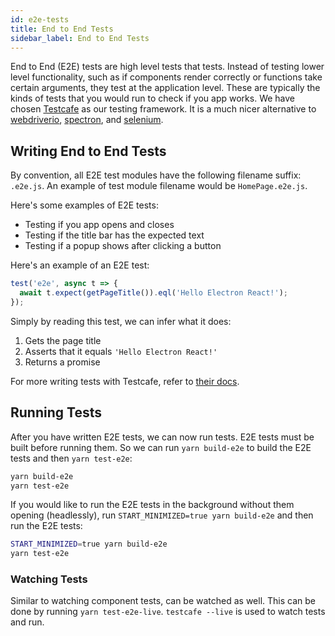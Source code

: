 ```yaml
---
id: e2e-tests
title: End to End Tests
sidebar_label: End to End Tests
---
```


End to End (E2E) tests are high level tests that tests. Instead of testing lower level functionality, such as if components render correctly or functions take certain arguments, they test at the application level. These are typically the kinds of tests that you would run to check if you app works. We have chosen [Testcafe](https://github.com/DevExpress/testcafe) as our testing framework. It is a much nicer alternative to [webdriverio](http://webdriver.io), [spectron](https://electronjs.org/spectron), and [selenium](https://www.seleniumhq.org).

## Writing End to End Tests

By convention, all E2E test modules have the following filename suffix: `.e2e.js`. An example of test module filename would be `HomePage.e2e.js`.

Here's some examples of E2E tests:
* Testing if you app opens and closes
* Testing if the title bar has the expected text
* Testing if a popup shows after clicking a button

Here's an example of an E2E test:
```js
test('e2e', async t => {
  await t.expect(getPageTitle()).eql('Hello Electron React!');
});
```

Simply by reading this test, we can infer what it does:
1. Gets the page title
2. Asserts that it equals `'Hello Electron React!'`
3. Returns a promise

For more writing tests with Testcafe, refer to [their docs](https://devexpress.github.io/testcafe/documentation/test-api/).

## Running Tests

After you have written E2E tests, we can now run tests. E2E tests must be built before running them. So we can run `yarn build-e2e` to build the E2E tests and then `yarn test-e2e`:

```bash
yarn build-e2e
yarn test-e2e
```

If you would like to run the E2E tests in the background without them opening (headlessly), run `START_MINIMIZED=true yarn build-e2e` and then run the E2E tests:

```bash
START_MINIMIZED=true yarn build-e2e
yarn test-e2e
```

### Watching Tests

Similar to watching component tests, can be watched as well. This can be done by running `yarn test-e2e-live`. `testcafe --live` is used to watch tests and run.
